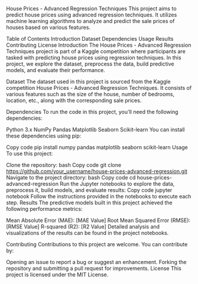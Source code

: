 House Prices - Advanced Regression Techniques
This project aims to predict house prices using advanced regression techniques. It utilizes machine learning algorithms to analyze and predict the sale prices of houses based on various features.

Table of Contents
Introduction
Dataset
Dependencies
Usage
Results
Contributing
License
Introduction
The House Prices - Advanced Regression Techniques project is part of a Kaggle competition where participants are tasked with predicting house prices using regression techniques. In this project, we explore the dataset, preprocess the data, build predictive models, and evaluate their performance.

Dataset
The dataset used in this project is sourced from the Kaggle competition House Prices - Advanced Regression Techniques. It consists of various features such as the size of the house, number of bedrooms, location, etc., along with the corresponding sale prices.

Dependencies
To run the code in this project, you'll need the following dependencies:

Python 3.x
NumPy
Pandas
Matplotlib
Seaborn
Scikit-learn
You can install these dependencies using pip:

Copy code
pip install numpy pandas matplotlib seaborn scikit-learn
Usage
To use this project:

Clone the repository:
bash
Copy code
git clone https://github.com/your_username/house-prices-advanced-regression.git
Navigate to the project directory:
bash
Copy code
cd house-prices-advanced-regression
Run the Jupyter notebooks to explore the data, preprocess it, build models, and evaluate results:
Copy code
jupyter notebook
Follow the instructions provided in the notebooks to execute each step.
Results
The predictive models built in this project achieved the following performance metrics:

Mean Absolute Error (MAE): [MAE Value]
Root Mean Squared Error (RMSE): [RMSE Value]
R-squared (R2): [R2 Value]
Detailed analysis and visualizations of the results can be found in the project notebooks.

Contributing
Contributions to this project are welcome. You can contribute by:

Opening an issue to report a bug or suggest an enhancement.
Forking the repository and submitting a pull request for improvements.
License
This project is licensed under the MIT License.

